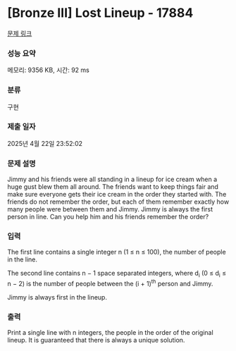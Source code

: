 # [Bronze III] Lost Lineup - 17884 

[문제 링크](https://www.acmicpc.net/problem/17884) 

### 성능 요약

메모리: 9356 KB, 시간: 92 ms

### 분류

구현

### 제출 일자

2025년 4월 22일 23:52:02

### 문제 설명

<p>Jimmy and his friends were all standing in a lineup for ice cream when a huge gust blew them all around. The friends want to keep things fair and make sure everyone gets their ice cream in the order they started with. The friends do not remember the order, but each of them remember exactly how many people were between them and Jimmy. Jimmy is always the first person in line. Can you help him and his friends remember the order?</p>

### 입력 

 <p>The first line contains a single integer n (1 ≤ n ≤ 100), the number of people in the line.</p>

<p>The second line contains n − 1 space separated integers, where d<sub>i</sub> (0 ≤ d<sub>i</sub> ≤ n − 2) is the number of people between the (i + 1)<sup>th</sup> person and Jimmy.</p>

<p>Jimmy is always first in the lineup.</p>

### 출력 

 <p>Print a single line with n integers, the people in the order of the original lineup. It is guaranteed that there is always a unique solution.</p>

